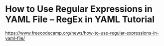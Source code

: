# How to Use Regular Expressions in YAML File – RegEx in YAML Tutorial

<https://www.freecodecamp.org/news/how-to-use-regular-expressions-in-yaml-file/>
